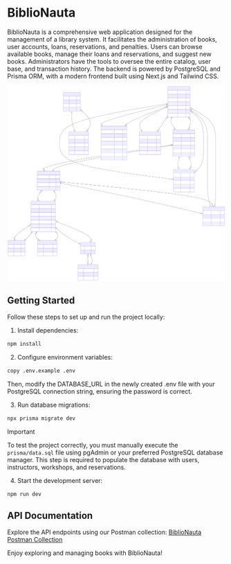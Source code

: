 # BiblioNauta

BiblioNauta is a comprehensive web application designed for the management of a library system. It facilitates the administration of books, user accounts, loans, reservations, and penalties. Users can browse available books, manage their loans and reservations, and suggest new books. Administrators have the tools to oversee the entire catalog, user base, and transaction history. The backend is powered by PostgreSQL and Prisma ORM, with a modern frontend built using Next.js and Tailwind CSS.

<div align="center">
  <img src="prisma/erd.svg" alt="Database ERD" width="600"/>
</div>

## Getting Started

Follow these steps to set up and run the project locally:

1. Install dependencies:
```bash
npm install
```

2. Configure environment variables:
```bash
copy .env.example .env
```
  Then, modify the DATABASE_URL in the newly created .env file with your PostgreSQL connection string, ensuring the password is correct.

3. Run database migrations:
```bash
npx prisma migrate dev
```

> [!IMPORTANT]
> To test the project correctly, you must manually execute the `prisma/data.sql` file using pgAdmin or your preferred PostgreSQL database manager. This step is required to populate the database with users, instructors, workshops, and reservations.

4. Start the development server:
```bash
npm run dev
```
## API Documentation

Explore the API endpoints using our Postman collection:
<a href="https://universal-trinity-319957.postman.co/workspace/03feaf0c-efa7-437c-b3e8-ec17647d833b/documentation/19281513-0a612228-e94e-4120-b567-701b3a4bc5b9" target="_blank"> BiblioNauta Postman Collection</a>

Enjoy exploring and managing books with BiblioNauta!
